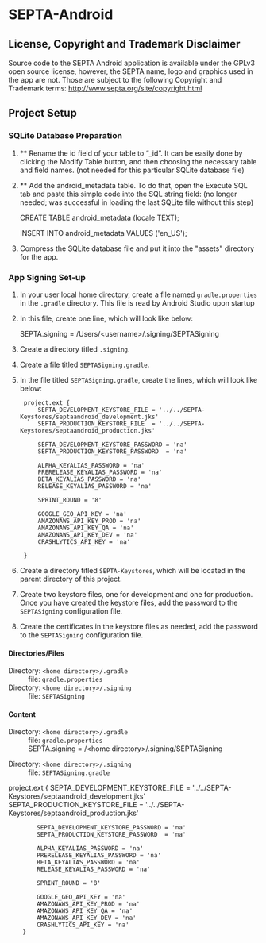 SEPTA-Android
=============

## License, Copyright and Trademark Disclaimer

Source code to the SEPTA Android application is available under the GPLv3 open source license, however, the SEPTA name, logo and graphics used in the app are not.  Those are subject to the following Copyright and Trademark terms:  http://www.septa.org/site/copyright.html

## Project Setup

### SQLite Database Preparation

1. ** Rename the id field of your table to “_id”. It can be easily done by clicking the Modify Table button, and then choosing the necessary table and field names. (not needed for this particular SQLite database file)

2. ** Add the android_metadata table. To do that, open the Execute SQL tab and paste this simple code into the SQL string field:  (no longer needed; was successful in loading the last SQLite file without this step)

    CREATE TABLE android_metadata (locale TEXT);

    INSERT INTO android_metadata VALUES ('en_US');
    
3. Compress the SQLite database file and put it into the "assets" directory for the app.

### App Signing Set-up
1. In your user local home directory, create a file named <code>gradle.properties</code> in the <code>.gradle</code> directory.
This file is read by Android Studio upon startup

2. In this file, create one line, which will look like below:

	SEPTA.signing = /Users/&lt;username&gt;/.signing/SEPTASigning
		
3. Create a directory titled <code>.signing</code>.
4. Create a file titled <code>SEPTASigning.gradle</code>.

5. In the file titled <code>SEPTASigning.gradle</code>, create the lines, which will look like below:

		project.ext {
	        SEPTA_DEVELOPMENT_KEYSTORE_FILE = '../../SEPTA-Keystores/septaandroid_development.jks'
   	  		SEPTA_PRODUCTION_KEYSTORE_FILE  = '../../SEPTA-Keystores/septaandroid_production.jks'

	        SEPTA_DEVELOPMENT_KEYSTORE_PASSWORD = 'na'
	        SEPTA_PRODUCTION_KEYSTORE_PASSWORD  = 'na'

	        ALPHA_KEYALIAS_PASSWORD = 'na'
	        PRERELEASE_KEYALIAS_PASSWORD = 'na'
	        BETA_KEYALIAS_PASSWORD = 'na'
	        RELEASE_KEYALIAS_PASSWORD = 'na'
	        
            SPRINT_ROUND = '8'

	    	GOOGLE_GEO_API_KEY = 'na'
            AMAZONAWS_API_KEY_PROD = 'na'
            AMAZONAWS_API_KEY_QA = 'na'
            AMAZONAWS_API_KEY_DEV = 'na'            
    		CRASHLYTICS_API_KEY = 'na'

		}

6. Create a directory titled <code>SEPTA-Keystores</code>, which will be located in the parent directory of this project.

7. Create two keystore files, one for development and one for production.
Once you have created the keystore files, add the password to the <code>SEPTASigning</code> configuration file.

8. Create the certificates in the keystore files as needed, add the password to the <code>SEPTASigning</code> configuration file.

#### Directories/Files
<dl>
<dt>Directory: <code>&lt;home directory&gt;/.gradle</code></dt>
<dd>file:	<code>gradle.properties</code></dd>
<dt>Directory: <code>&lt;home directory&gt;/.signing</code></dt>
<dd>file:	<code>SEPTASigning</code></dd>
</dl>

#### Content
<dl>
<dt>Directory: <code>&lt;home directory&gt;/.gradle</code></dt>
<dd>file:	<code>gradle.properties</code></dd>
<dd>SEPTA.signing = /&lt;home directory&gt;/.signing/SEPTASigning</dd>
</dl>

<dl>Directory: <code>&lt;home directory&gt;/.signing</code></dt>
<dd>file:	<code>SEPTASigning.gradle</code></dd>
</dl>
		project.ext {
			SEPTA_DEVELOPMENT_KEYSTORE_FILE = '../../SEPTA-Keystores/septaandroid_development.jks'
			SEPTA_PRODUCTION_KEYSTORE_FILE  = '../../SEPTA-Keystores/septaandroid_production.jks'

			SEPTA_DEVELOPMENT_KEYSTORE_PASSWORD = 'na'
			SEPTA_PRODUCTION_KEYSTORE_PASSWORD  = 'na'

			ALPHA_KEYALIAS_PASSWORD = 'na'
			PRERELEASE_KEYALIAS_PASSWORD = 'na'
			BETA_KEYALIAS_PASSWORD = 'na'
			RELEASE_KEYALIAS_PASSWORD = 'na'

            SPRINT_ROUND = '8'

	    	GOOGLE_GEO_API_KEY = 'na'
            AMAZONAWS_API_KEY_PROD = 'na'
            AMAZONAWS_API_KEY_QA = 'na'
            AMAZONAWS_API_KEY_DEV = 'na'  
    		CRASHLYTICS_API_KEY = 'na'
		}

